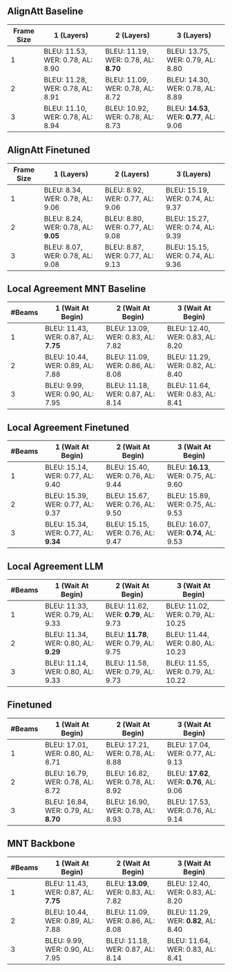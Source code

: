 
## AlignAtt Baseline

| Frame Size |1 (Layers)|2 (Layers)|3 (Layers)|
|----|----|----|----|
| 1 | BLEU: 11.53, WER: 0.78, AL: 8.90 | BLEU: 11.19, WER: 0.78, AL: **8.70** | BLEU: 13.75, WER: 0.79, AL: 8.80 |
| 2 | BLEU: 11.28, WER: 0.78, AL: 8.91 | BLEU: 11.09, WER: 0.78, AL: 8.72 | BLEU: 14.30, WER: 0.78, AL: 8.89 |
| 3 | BLEU: 11.10, WER: 0.78, AL: 8.94 | BLEU: 10.92, WER: 0.78, AL: 8.73 | BLEU: **14.53**, WER: **0.77**, AL: 9.06 |

## AlignAtt Finetuned

| Frame Size |1 (Layers)|2 (Layers)|3 (Layers)|
|----|----|----|----|
| 1 | BLEU: 8.34, WER: 0.78, AL: 9.06 | BLEU: 8.92, WER: 0.77, AL: 9.06 | BLEU: 15.19, WER: 0.74, AL: 9.37 |
| 2 | BLEU: 8.24, WER: 0.78, AL: **9.05** | BLEU: 8.80, WER: 0.77, AL: 9.08 | BLEU: 15.27, WER: 0.74, AL: 9.39 |
| 3 | BLEU: 8.07, WER: 0.78, AL: 9.08 | BLEU: 8.87, WER: 0.77, AL: 9.13 | BLEU: 15.15, WER: 0.74, AL: 9.36 |

## Local Agreement MNT Baseline

| #Beams |1 (Wait At Begin)|2 (Wait At Begin)|3 (Wait At Begin)|
|----|----|----|----|
| 1 | BLEU: 11.43, WER: 0.87, AL: **7.75** | BLEU: 13.09, WER: 0.83, AL: 7.82 | BLEU: 12.40, WER: 0.83, AL: 8.20 |
| 2 | BLEU: 10.44, WER: 0.89, AL: 7.88 | BLEU: 11.09, WER: 0.86, AL: 8.08 | BLEU: 11.29, WER: 0.82, AL: 8.40 |
| 3 | BLEU: 9.99, WER: 0.90, AL: 7.95 | BLEU: 11.18, WER: 0.87, AL: 8.14 | BLEU: 11.64, WER: 0.83, AL: 8.41 |

## Local Agreement Finetuned

| #Beams |1 (Wait At Begin)|2 (Wait At Begin)|3 (Wait At Begin)|
|----|----|----|----|
| 1 | BLEU: 15.14, WER: 0.77, AL: 9.40 | BLEU: 15.40, WER: 0.76, AL: 9.44 | BLEU: **16.13**, WER: 0.75, AL: 9.60 |
| 2 | BLEU: 15.39, WER: 0.77, AL: 9.37 | BLEU: 15.67, WER: 0.76, AL: 9.50 | BLEU: 15.89, WER: 0.75, AL: 9.53 |
| 3 | BLEU: 15.34, WER: 0.77, AL: **9.34** | BLEU: 15.15, WER: 0.76, AL: 9.47 | BLEU: 16.07, WER: **0.74**, AL: 9.53 |

## Local Agreement LLM

| #Beams |1 (Wait At Begin)|2 (Wait At Begin)|3 (Wait At Begin)|
|----|----|----|----|
| 1 | BLEU: 11.33, WER: 0.79, AL: 9.33 | BLEU: 11.62, WER: **0.79**, AL: 9.73 | BLEU: 11.02, WER: 0.79, AL: 10.25 |
| 2 | BLEU: 11.34, WER: 0.80, AL: **9.29** | BLEU: **11.78**, WER: 0.79, AL: 9.75 | BLEU: 11.44, WER: 0.80, AL: 10.23 |
| 3 | BLEU: 11.14, WER: 0.80, AL: 9.33 | BLEU: 11.58, WER: 0.79, AL: 9.73 | BLEU: 11.55, WER: 0.79, AL: 10.22 |

## Finetuned

| #Beams |1 (Wait At Begin)|2 (Wait At Begin)|3 (Wait At Begin)|
|----|----|----|----|
| 1 | BLEU: 17.01, WER: 0.80, AL: 8.71 | BLEU: 17.21, WER: 0.78, AL: 8.88 | BLEU: 17.04, WER: 0.77, AL: 9.13 |
| 2 | BLEU: 16.79, WER: 0.78, AL: 8.72 | BLEU: 16.82, WER: 0.78, AL: 8.92 | BLEU: **17.62**, WER: **0.76**, AL: 9.06 |
| 3 | BLEU: 16.84, WER: 0.79, AL: **8.70** | BLEU: 16.90, WER: 0.78, AL: 8.93 | BLEU: 17.53, WER: 0.76, AL: 9.14 |

## MNT Backbone

| #Beams |1 (Wait At Begin)|2 (Wait At Begin)|3 (Wait At Begin)|
|----|----|----|----|
| 1 | BLEU: 11.43, WER: 0.87, AL: **7.75** | BLEU: **13.09**, WER: 0.83, AL: 7.82 | BLEU: 12.40, WER: 0.83, AL: 8.20 |
| 2 | BLEU: 10.44, WER: 0.89, AL: 7.88 | BLEU: 11.09, WER: 0.86, AL: 8.08 | BLEU: 11.29, WER: **0.82**, AL: 8.40 |
| 3 | BLEU: 9.99, WER: 0.90, AL: 7.95 | BLEU: 11.18, WER: 0.87, AL: 8.14 | BLEU: 11.64, WER: 0.83, AL: 8.41 |
